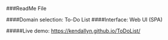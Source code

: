 ###ReadMe File

####Domain selection: To-Do List
####Interface: Web UI (SPA)

#####Live demo: https://kendallyn.github.io/ToDoList/
